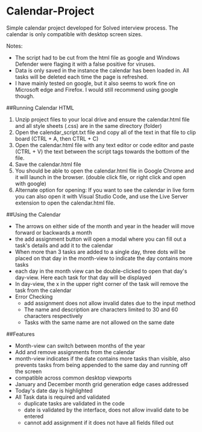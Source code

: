 # Calendar-Project
Simple calendar project developed for Solved interview process. The calendar is only compatible with desktop screen sizes.

Notes:
* The script had to be cut from the html file as google and Windows Defender were flaging it with a false positive for viruses.
* Data is only saved in the instance the calendar has been loaded in. All tasks will be deleted each time the page is refreshed.
* I have mainly tested on google, but it also seems to work fine on Microsoft edge and Firefox. I would still recommend using google though.

##Running Calendar HTML
1. Unzip project files to your local drive and ensure the calendar.html file and all style sheets (.css) are in the same directory (folder)
2. Open the calendar_script.txt file and copy all of the text in that file to clip board (CTRL + A, then CTRL + C)
3. Open the calendar.html file with any text editor or code editor and paste (CTRL + V) the text between the script tags towards the bottom of the file.     <script> PASTE HERE </script>
4. Save the calendar.html file
4. You should be able to open the calendar.html file in Google Chrome and it will launch in the browser. (double click file, or right click and open with google)
5. Alternate option for opening: If you want to see the calendar in live form you can also open it with Visual Studio Code, and use the Live Server extension to open the calendar.html file.

##Using the Calendar
* The arrows on either side of the month and year in the header will move forward or backwards a month
* the add assignment button will open a modal where you can fill out a task's details and add it to the calendar
* When more than 3 tasks are added to a single day, three dots will be placed on that day in the month-view to indicate the day contains more tasks
* each day in the month view can be double-clicked to open that day's day-view. Here each task for that day will be displayed
* In day-view, the x in the upper right corner of the task will remove the task from the calendar
* Error Checking
  * add assignment does not allow invalid dates due to the input method
  * The name and description are characters limited to 30 and 60 characters respectively
  * Tasks with the same name are not allowed on the same date

##Features
* Month-view can switch between months of the year
* Add and remove assignments from the calendar
* month-view indicates if the date contains more tasks than visible, also prevents tasks from being appended to the same day and running off the screen
* compatible across common desktop viewports
* January and December month grid generation edge cases addressed
* Today's date day is highlighted
* All Task data is required and validated
   * duplicate tasks are validated in the code
   * date is validated by the interface, does not allow invalid date to be entered
   * cannot add assignment if it does not have all fields filled out
